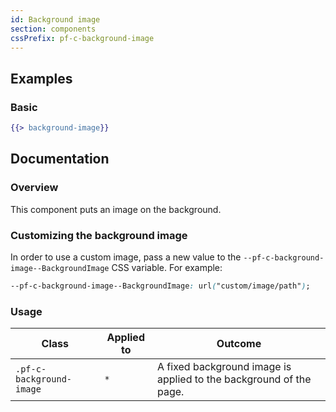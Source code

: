```yaml
---
id: Background image
section: components
cssPrefix: pf-c-background-image
---
```


## Examples
### Basic
```hbs isFullscreen
{{> background-image}}
```

## Documentation

### Overview
This component puts an image on the background.

### Customizing the background image
In order to use a custom image, pass a new value to the `--pf-c-background-image--BackgroundImage` CSS variable. For example:

```css
--pf-c-background-image--BackgroundImage: url("custom/image/path");
```

### Usage
| Class | Applied to | Outcome |
| -- | -- | -- |
| `.pf-c-background-image` | `*` |  A fixed background image is applied to the background of the page. |
